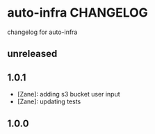 # auto-infra CHANGELOG

changelog for auto-infra

## unreleased

## 1.0.1
 - [Zane]: adding s3 bucket user input
 - [Zane]: updating tests

## 1.0.0
